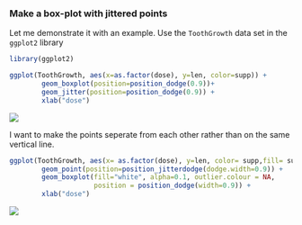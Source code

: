 ### Make a box-plot with jittered points 

Let me demonstrate it with an example. Use the `ToothGrowth` data set in the `ggplot2` library  

```r
library(ggplot2)

ggplot(ToothGrowth, aes(x=as.factor(dose), y=len, color=supp)) + 
        geom_boxplot(position=position_dodge(0.9))+
        geom_jitter(position=position_dodge(0.9)) +
        xlab("dose")
```
![](https://cloud.githubusercontent.com/assets/4106146/10983407/f4804756-83d7-11e5-8013-f34622f8860d.png)


I want to make the points seperate from each other rather than on the same vertical line.

```r
ggplot(ToothGrowth, aes(x= as.factor(dose), y=len, color= supp,fill= supp)) + 
        geom_point(position=position_jitterdodge(dodge.width=0.9)) +
        geom_boxplot(fill="white", alpha=0.1, outlier.colour = NA, 
                     position = position_dodge(width=0.9)) +
        xlab("dose")
```
![](https://cloud.githubusercontent.com/assets/4106146/10983409/f6d6ae28-83d7-11e5-9540-62585d42d08c.png)
